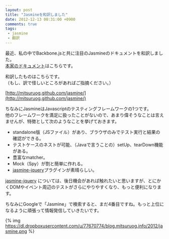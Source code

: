 ```yaml
---
layout: post
title: "Jasmineを和訳しました"
date: 2012-12-13 00:31:00 +0900
comments: true
tags: 
 - jasmine
 - 翻訳
---
```


最近、私の中でBackbone.jsと共に注目のJasmineのドキュメントを和訳しました。  
[本家のドキュメント](http://pivotal.github.com/jasmine/)はこちらです。

和訳したものはこちらです。  
（もし、訳で怪しいところがあればご指摘ください。）

[http://mitsuruog.github.com/jasmine/](http://mitsuruog.github.com/jasmine/)

<!-- more -->

ちなみにJasmineはJavascriptのテスティングフレームワークの1つです。  
他のフレームワークを満足に扱ったことがないので、あまり偉そうなことは言えませんが、特徴として次のようなことを挙げておきます。

* standalone版（JSファイル）があり、ブラウザのみでテスト実行と結果の確認ができる。
* テストケースのネストが可能、（Javaで言うことの）setUp、tearDown機能がある。
* 豊富なmatcher。
* Mock（Spy）が割と簡単に作れる。
* [jasmine-jquery](https://github.com/velesin/jasmine-jquery)プラグインが素晴らしい。

[jasmine-jquery](https://github.com/velesin/jasmine-jquery)  については、後日機会があれば触れたいと思いますが、とにかくDOMやイベント周辺のテストがさらにやりやすくなり、もっと便利になります。

ちなみにGoogleで「Jasmine」で検索すると、まだ4番目ですね。もっと上位になるように頑張って情報発信していきたいです。

{% img https://dl.dropboxusercontent.com/u/77670774/blog.mitsuruog.info/2012/jasmine.png %}